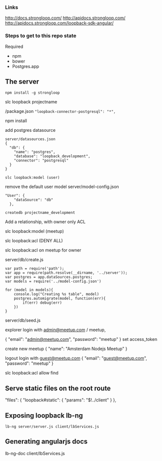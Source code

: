 ### Links

http://docs.strongloop.com/
http://apidocs.strongloop.com/
http://apidocs.strongloop.com/loopback-sdk-angular/



### Steps to get to this repo state

Required
- npm
- bower
- Postgres.app

## The server

```
npm install -g strongloop
```

slc loopback projectname

/package.json 
`"loopback-connector-postgresql": "*",`

npm install

add postgres datasource


``` 
server/datasources.json
{
  "db": {
    "name": "postgres",
    "database": "loopback_development",
    "connector": "postgresql"
  }
}
```

```
slc loopback:model (user)
```

remove the default user model
server/model-config.json
```
"User": {
    "dataSource": "db"
  },
```

```
createdb projectname_development
```

Add a relationship, with owner only ACL

slc loopback:model
(meetup)

slc loopback:acl (DENY ALL)

slc loopback:acl on meetup for owner

server/db/create.js
```
var path = require('path');
var app = require(path.resolve(__dirname, '../server'));
var postgres = app.dataSources.postgres;
var models = require('../model-config.json')

for (model in models){
	console.log("Creating %s table", model)	
	postgres.automigrate(model, function(err){
		if(err) debug(err)
	})	
}
```
server/db/seed.js

explorer login with admin@meetup.com / meetup,

{
  "email": "admin@meetup.com",
  "password": "meetup"
}
set access_token


create new meetup
{
"name": "Amsterdam Nodejs Meetup"
}


logout
login with guest@meetup.com 
{
  "email": "guest@meetup.com",
  "password": "meetup"
}

slc loopback:acl allow find 

## Serve static files on the root route

"files": {
    "loopback#static": {
      "params": "$!../client"
    }
  },

## Exposing loopback lb-ng
```
lb-ng server/server.js client/lbServices.js
```

## Generating angularjs docs 

lb-ng-doc client/lbServices.js







